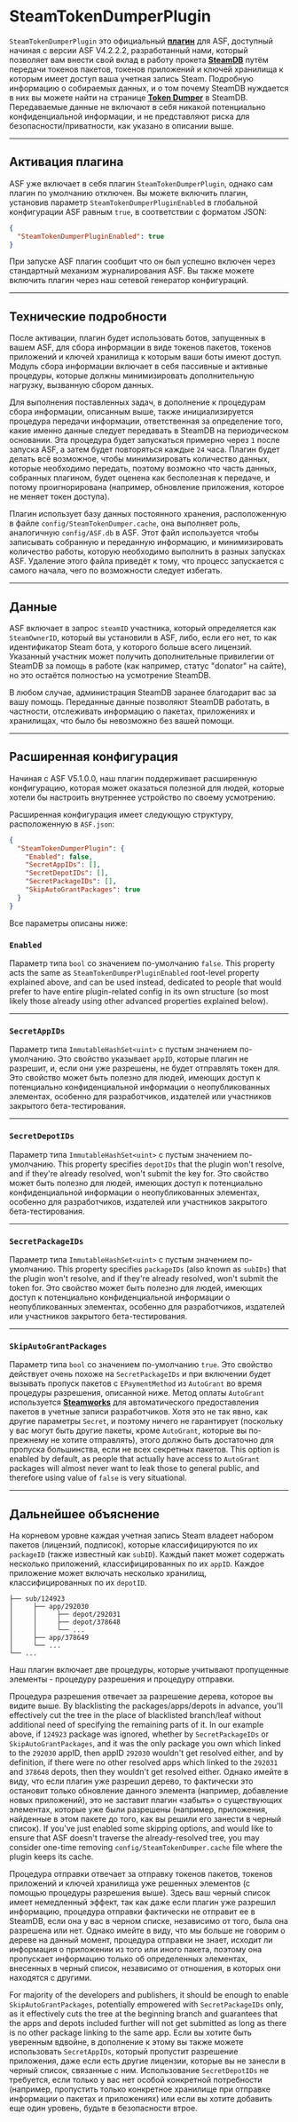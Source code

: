 # SteamTokenDumperPlugin

`SteamTokenDumperPlugin` это официальный **[плагин](https://github.com/JustArchiNET/ArchiSteamFarm/wiki/Plugins-ru-RU)** для ASF, доступный начиная с версии ASF V4.2.2.2, разработанный нами, который позволяет вам внести свой вклад в работу прокета **[SteamDB](https://steamdb.info)** путём передачи токенов пакетов, токенов приложений и ключей хранилища к которым имеет доступ ваша учетная запись Steam. Подробную информацию о собираемых данных, и о том почему SteamDB нуждается в них вы можете найти на странице **[Token Dumper](https://steamdb.info/tokendumper)** в SteamDB. Передаваемые данные не включают в себя никакой потенциально конфиденциальной информации, и не представляют риска для безопасности/приватности, как указано в описании выше.

---

## Активация плагина

ASF уже включает в себя плагин `SteamTokenDumperPlugin`, однако сам плагин по умолчанию отключен. Вы можете включить плагин, установив параметр `SteamTokenDumperPluginEnabled` в глобальной конфигурации ASF равным `true`, в соответствии с форматом JSON:

```json
{
  "SteamTokenDumperPluginEnabled": true
}
```

При запуске ASF плагин сообщит что он был успешно включен через стандартный механизм журналирования ASF. Вы также можете включить плагин через наш cетевой генератор конфигураций.

---

## Технические подробности

После активации, плагин будет использовать ботов, запущенных в вашем ASF, для сбора информации в виде токенов пакетов, токенов приложений и ключей хранилища к которым ваши боты имеют доступ. Модуль сбора информации включает в себя пассивные и активные процедуры, которые должны минимизировать дополнительную нагрузку, вызванную сбором данных.

Для выполнения поставленных задач, в дополнение к процедурам сбора информации, описанным выше, также инициализируется процедура передачи информации, ответственная за определение того, какие именно данные следует передавать в SteamDB на периодическом основании. Эта процедура будет запускаться примерно через `1` после запуска ASF, а затем будет повторяться каждые `24` часа. Плагин будет делать всё возможное, чтобы минимизировать количество данных, которые необходимо передать, поэтому возможно что часть данных, собранных плагином, будет оценена как бесполезная к передаче, и потому проигнорирована (например, обновление приложения, которое не меняет токен доступа).

Плагин использует базу данных постоянного хранения, расположенную в файле `config/SteamTokenDumper.cache`, она выполняет роль, аналогичную `config/ASF.db` в ASF. Этот файл используется чтобы записывать собранную и переданную информацию, и минимизировать количество работы, которую необходимо выполнить в разных запусках ASF. Удаление этого файла приведёт к тому, что процесс запускается с самого начала, чего по возможности следует избегать.

---

## Данные

ASF включает в запрос `steamID` участника, который определяется как `SteamOwnerID`, который вы установили в ASF, либо, если его нет, то как идентификатор Steam бота, у которого больше всего лицензий. Указанный участник может получить дополнительные привилегии от SteamDB за помощь в работе (как например, статус "donator" на сайте), но это остаётся полностью на усмотрение SteamDB.

В любом случае, администрация SteamDB заранее благодарит вас за вашу помощь. Переданные данные позволяют SteamDB работать, в частности, отслеживать информацию о пакетах, приложениях и хранилищах, что было бы невозможно без вашей помощи.

---

## Расширенная конфигурация

Начиная с ASF V5.1.0.0, наш плагин поддерживает расширенную конфигурацию, которая может оказаться полезной для людей, которые хотели бы настроить внутреннее устройство по своему усмотрению.

Расширенная конфигурация имеет следующую структуру, расположенную в `ASF.json`:

```json
{
  "SteamTokenDumperPlugin": {
    "Enabled": false,
    "SecretAppIDs": [],
    "SecretDepotIDs": [],
    "SecretPackageIDs": [],
    "SkipAutoGrantPackages": true
  }
}
```

Все параметры описаны ниже:

### `Enabled`

Параметр типа `bool` со значением по-умолчанию `false`. This property acts the same as `SteamTokenDumperPluginEnabled` root-level property explained above, and can be used instead, dedicated to people that would prefer to have entire plugin-related config in its own structure (so most likely those already using other advanced properties explained below).

---

### `SecretAppIDs`

Параметр типа `ImmutableHashSet<uint>` с пустым значением по-умолчанию. Это свойство указывает `appID`, которые плагин не разрешит, и, если они уже разрешены, не будет отправлять токен для. Это свойство может быть полезно для людей, имеющих доступ к потенциально конфиденциальной информации о неопубликованных элементах, особенно для разработчиков, издателей или участников закрытого бета-тестирования.

---

### `SecretDepotIDs`

Параметр типа `ImmutableHashSet<uint>` с пустым значением по-умолчанию. This property specifies `depotIDs` that the plugin won't resolve, and if they're already resolved, won't submit the key for. Это свойство может быть полезно для людей, имеющих доступ к потенциально конфиденциальной информации о неопубликованных элементах, особенно для разработчиков, издателей или участников закрытого бета-тестирования.

---

### `SecretPackageIDs`

Параметр типа `ImmutableHashSet<uint>` с пустым значением по-умолчанию. This property specifies `packageIDs` (also known as `subIDs`) that the plugin won't resolve, and if they're already resolved, won't submit the token for. Это свойство может быть полезно для людей, имеющих доступ к потенциально конфиденциальной информации о неопубликованных элементах, особенно для разработчиков, издателей или участников закрытого бета-тестирования.

---

### `SkipAutoGrantPackages`

Параметр типа `bool` со значением по-умолчанию `true`. Это свойство действует очень похоже на `SecretPackageIDs` и при включении будет вызывать пропуск пакетов с `EPaymentMethod` из `AutoGrant` во время процедуры разрешения, описанной ниже. Метод оплаты `AutoGrant` используется **[Steamworks](https://partner.steamgames.com)** для автоматического предоставления пакетов в учетные записи разработчиков. Хотя это не так явно, как другие параметры `Secret`, и поэтому ничего не гарантирует (поскольку у вас могут быть другие пакеты, кроме `AutoGrant`, которые вы по-прежнему не хотите отправлять), этого должно быть достаточно для пропуска большинства, если не всех секретных пакетов. This option is enabled by default, as people that actually have access to `AutoGrant` packages will almost never want to leak those to general public, and therefore using value of `false` is very situational.

---

## Дальнейшее объяснение

На корневом уровне каждая учетная запись Steam владеет набором пакетов (лицензий, подписок), которые классифицируются по их `packageID` (также известный как `subID`). Каждый пакет может содержать несколько приложений, классифицированных по их `appID`. Каждое приложение может включать несколько хранилищ, классифицированных по их `depotID`.

```text
├── sub/124923
│     ├── app/292030
│     │     ├── depot/292031
│     │     ├── depot/378648
│     │     └── ...
│     ├── app/378649
│     └── ...
└── ...
```

Наш плагин включает две процедуры, которые учитывают пропущенные элементы - процедуру разрешения и процедуру отправки.

Процедура разрешения отвечает за разрешение дерева, которое вы видите выше. By blacklisting the packages/apps/depots in advance, you'll effectively cut the tree in the place of blacklisted branch/leaf without additional need of specifying the remaining parts of it. In our example above, if `124923` package was ignored, whether by `SecretPackageIDs` or `SkipAutoGrantPackages`, and it was the only package you own which linked to the `292030` appID, then appID `292030` wouldn't get resolved either, and by definition, if there were no other resolved apps which linked to the `292031` and `378648` depots, then they wouldn't get resolved either. Однако имейте в виду, что если плагин уже разрешил дерево, то фактически это остановит только обновление данного элемента (например, добавление новых приложений), это не заставит плагин «забыть» о существующих элементах, которые уже были разрешены (например, приложения, найденные в этом пакете до того, как вы решили его занести в черный список). If you've just enabled some skipping options, and would like to ensure that ASF doesn't traverse the already-resolved tree, you may consider one-time removing `config/SteamTokenDumper.cache` file where the plugin keeps its cache.

Процедура отправки отвечает за отправку токенов пакетов, токенов приложений и ключей хранилища уже решенных элементов (с помощью процедуры разрешения выше). Здесь ваш черный список имеет немедленный эффект, так как даже если плагин уже разрешил информацию, процедура отправки фактически не отправит ее в SteamDB, если она у вас в черном списке, независимо от того, была она разрешена или нет. Однако имейте в виду, что мы больше не говорим о дереве на данный момент, процедура отправки не знает, исходит ли информация о приложении из того или иного пакета, поэтому она пропускает информацию только об определенных элементах, внесенных в черный список, независимо от отношения, в которых они находятся с другими.

For majority of the developers and publishers, it should be enough to enable `SkipAutoGrantPackages`, potentially empowered with `SecretPackageIDs` only, as it effectively cuts the tree at the beginning branch and guarantees that the apps and depots included further will not get submitted as long as there is no other package linking to the same app. Если вы хотите быть уверенным вдвойне, в дополнение к этому вы также можете использовать `SecretAppIDs`, который пропустит разрешение приложения, даже если есть другие лицензии, которые вы не занесли в черный список, связанные с ним. Использование `SecretDepotIDs` не требуется, если только у вас нет особой конкретной потребности (например, пропустить только конкретное хранилище при отправке информации о пакетах и приложениях) или если вы хотите добавить еще один уровень, будьте в безопасности втрое.